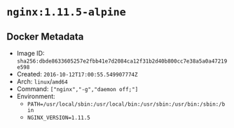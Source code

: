 # `nginx:1.11.5-alpine`

## Docker Metadata

- Image ID: `sha256:dbde8633605257e2fbb41e7d2084ca12f31b2d40b800cc7e38a5a0a47219e598`
- Created: `2016-10-12T17:00:55.549907774Z`
- Arch: `linux`/`amd64`
- Command: `["nginx","-g","daemon off;"]`
- Environment:
  - `PATH=/usr/local/sbin:/usr/local/bin:/usr/sbin:/usr/bin:/sbin:/bin`
  - `NGINX_VERSION=1.11.5`
